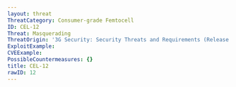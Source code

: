 ```yaml
---
layout: threat
ThreatCategory: Consumer-grade Femtocell
ID: CEL-12
Threat: Masquerading
ThreatOrigin: '3G Security: Security Threats and Requirements (Release 4) [^165]'
ExploitExample:
CVEExample:
PossibleCountermeasures: {}
title: CEL-12
rawID: 12
---
```

